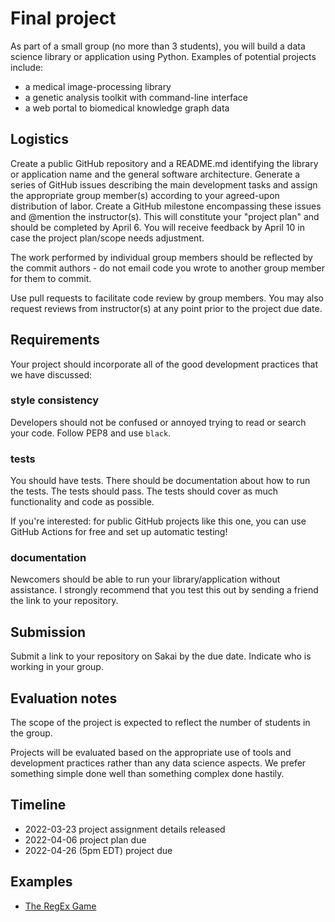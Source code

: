 # Final project

As part of a small group (no more than 3 students), you will build a data science library or application using Python. Examples of potential projects include:

* a medical image-processing library
* a genetic analysis toolkit with command-line interface
* a web portal to biomedical knowledge graph data

## Logistics

Create a public GitHub repository and a README.md identifying the library or application name and the general software architecture. Generate a series of GitHub issues describing the main development tasks and assign the appropriate group member(s) according to your agreed-upon distribution of labor. Create a GitHub milestone encompassing these issues and @mention the instructor(s). This will constitute your "project plan" and should be completed by April 6. You will receive feedback by April 10 in case the project plan/scope needs adjustment.

The work performed by individual group members should be reflected by the commit authors - do not email code you wrote to another group member for them to commit.

Use pull requests to facilitate code review by group members. You may also request reviews from instructor(s) at any point prior to the project due date.

## Requirements

Your project should incorporate all of the good development practices that we have discussed:

### style consistency

Developers should not be confused or annoyed trying to read or search your code. Follow PEP8 and use `black`.

### tests

You should have tests. There should be documentation about how to run the tests. The tests should pass. The tests should cover as much functionality and code as possible.

If you're interested: for public GitHub projects like this one, you can use GitHub Actions for free and set up automatic testing!

### documentation

Newcomers should be able to run your library/application without assistance. I strongly recommend that you test this out by sending a friend the link to your repository.

## Submission

Submit a link to your repository on Sakai by the due date. Indicate who is working in your group.

## Evaluation notes

The scope of the project is expected to reflect the number of students in the group.

Projects will be evaluated based on the appropriate use of tools and development practices rather than any data science aspects. We prefer something simple done well than something complex done hastily.

## Timeline

* 2022-03-23 project assignment details released
* 2022-04-06 project plan due
* 2022-04-26 (5pm EDT) project due

## Examples

* [The RegEx Game](https://github.com/patrickkwang/the-regex-game)
